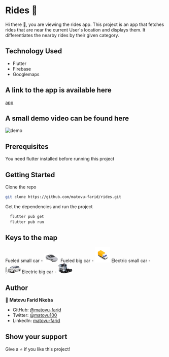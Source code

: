 # Rides 🚗

Hi there 👋, you are viewing the rides app. This project is an app that fetches rides that are near the current User's location and displays them. It differentiates the nearby rides by their given category.

## Technology Used

- Flutter
- Firebase
- Googlemaps

## A link to the app is available here

[app](https://play.google.com/apps/internaltest/4701342705413005100)

## A small demo video can be found here

![demo](https://youtube.com/shorts/Vf8QtloBxA0?feature=share)

## Prerequisites

You need flutter installed before running this project

## Getting Started

Clone the repo

```bash
git clone https://github.com/matovu-farid/rides.git
```

Get the dependencies and run the project

```bash
  flutter pub get
  flutter pub run
```

## Keys to the map

Fueled small car - ![Fueled small car](assets/car.png)
Fueled big car - ![Fueled big car](assets/truck.png)
Electric small car - ![Electric small car](assets/electriccar.png)
Electric big car - ![Electric big car](assets/electrictruck.png)

## Author

👤 **Matovu Farid Nkoba**

- GitHub: [@matovu-farid](https://github.com/matovu-farid)
- Twitter: [@matovu100](https://twitter.com/matovu100)
- LinkedIn: [matovu-farid](https://www.linkedin.com/in/matovu-farid-48b80257)

## Show your support

Give a ⭐️ if you like this project!
